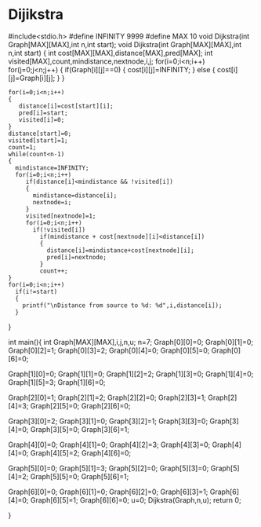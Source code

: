 # Dijikstra
#include<stdio.h>
#define INFINITY 9999
#define MAX 10
void Dijkstra(int Graph[MAX][MAX],int n,int start);
void Dijkstra(int Graph[MAX][MAX],int n,int start)
{
  int cost[MAX][MAX],distance[MAX],pred[MAX];
  int visited[MAX],count,mindistance,nextnode,i,j;
  for(i=0;i<n;i++)
    for(j=0;j<n;j++)
    {
      if(Graph[i][j]==0)
      {
        cost[i][j]=INFINITY;
      }
      else
      {
        cost[i][j]=Graph[i][j];
      }
    }
  
    for(i=0;i<n;i++)
    {
       distance[i]=cost[start][i];
       pred[i]=start;
       visited[i]=0;
    }
    distance[start]=0;
    visited[start]=1;
    count=1;
    while(count<n-1)
    {
      mindistance=INFINITY;
      for(i=0;i<n;i++)
         if(distance[i]<mindistance && !visited[i])
         {
           mindistance=distance[i];
           nextnode=i;
         }
         visited[nextnode]=1;
         for(i=0;i<n;i++)
           if(!visited[i])
             if(mindistance + cost[nextnode][i]<distance[i])
             { 
               distance[i]=mindistance+cost[nextnode][i];
               pred[i]=nextnode;
             }
             count++;
    }
    for(i=0;i<n;i++)
      if(i!=start)
      {
        printf("\nDistance from source to %d: %d",i,distance[i]);
      }
}

int main(){
  int Graph[MAX][MAX],i,j,n,u;
  n=7;
  Graph[0][0]=0;
  Graph[0][1]=0;
  Graph[0][2]=1;
  Graph[0][3]=2;
  Graph[0][4]=0;
  Graph[0][5]=0;
  Graph[0][6]=0;
  
  Graph[1][0]=0;
  Graph[1][1]=0;
  Graph[1][2]=2;
  Graph[1][3]=0;
  Graph[1][4]=0;
  Graph[1][5]=3;
  Graph[1][6]=0;
  
  Graph[2][0]=1;
  Graph[2][1]=2;
  Graph[2][2]=0;
  Graph[2][3]=1;
  Graph[2][4]=3;
  Graph[2][5]=0;
  Graph[2][6]=0;
  
  Graph[3][0]=2;
  Graph[3][1]=0;
  Graph[3][2]=1;
  Graph[3][3]=0;
  Graph[3][4]=0;
  Graph[3][5]=0;
  Graph[3][6]=1;
  
  Graph[4][0]=0;
  Graph[4][1]=0;
  Graph[4][2]=3;
  Graph[4][3]=0;
  Graph[4][4]=0;
  Graph[4][5]=2;
  Graph[4][6]=0;
  
  Graph[5][0]=0;
  Graph[5][1]=3;
  Graph[5][2]=0;
  Graph[5][3]=0;
  Graph[5][4]=2;
  Graph[5][5]=0;
  Graph[5][6]=1;
  
  Graph[6][0]=0;
  Graph[6][1]=0;
  Graph[6][2]=0;
  Graph[6][3]=1;
  Graph[6][4]=0;
  Graph[6][5]=1;
  Graph[6][6]=0;
  u=0;
  Dijkstra(Graph,n,u);
  return 0;
  
}

